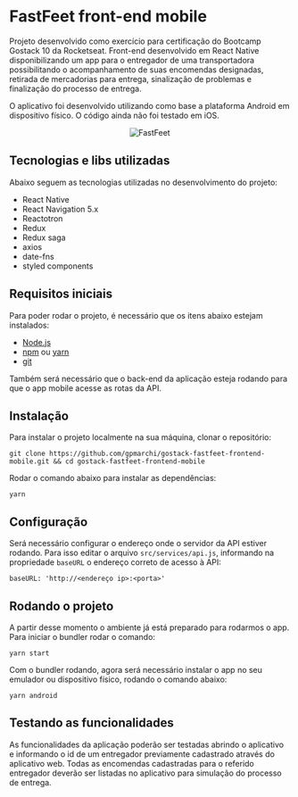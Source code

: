 # FastFeet front-end mobile

Projeto desenvolvido como exercício para certificação do Bootcamp Gostack 10 da Rocketseat. Front-end desenvolvido em React Native disponibilizando um app para o entregador de uma transportadora possibilitando o acompanhamento de suas encomendas designadas, retirada de mercadorias para entrega, sinalização de problemas e finalização do processo de entrega.

O aplicativo foi desenvolvido utilizando como base a plataforma Android em dispositivo físico. O código ainda não foi testado em iOS.

<div align="center">
    <img alt="FastFeet" title="FastFeet" src=".github/fastfeet-mobile.gif" />
</div>

## Tecnologias e libs utilizadas

Abaixo seguem as tecnologias utilizadas no desenvolvimento do projeto:

- React Native
- React Navigation 5.x
- Reactotron
- Redux
- Redux saga
- axios
- date-fns
- styled components

## Requisitos iniciais

Para poder rodar o projeto, é necessário que os itens abaixo estejam instalados:

- [Node.js](https://nodejs.org/en/download/)
- [npm](https://www.npmjs.com/get-npm) ou [yarn](https://classic.yarnpkg.com/en/docs/install/#mac-stable)
- [git](https://git-scm.com/downloads)

Também será necessário que o back-end da aplicação esteja rodando para que o app mobile acesse as rotas da API.

## Instalação

Para instalar o projeto localmente na sua máquina, clonar o repositório:

    git clone https://github.com/gpmarchi/gostack-fastfeet-frontend-mobile.git && cd gostack-fastfeet-frontend-mobile

Rodar o comando abaixo para instalar as dependências:

    yarn

## Configuração

Será necessário configurar o endereço onde o servidor da API estiver rodando. Para isso editar o arquivo `src/services/api.js`, informando na propriedade `baseURL` o endereço correto de acesso à API:

    baseURL: 'http://<endereço ip>:<porta>'

## Rodando o projeto

A partir desse momento o ambiente já está preparado para rodarmos o app. Para iniciar o bundler rodar o comando:

    yarn start

Com o bundler rodando, agora será necessário instalar o app no seu emulador ou dispositivo físico, rodando o comando abaixo:

    yarn android

## Testando as funcionalidades

As funcionalidades da aplicação poderão ser testadas abrindo o aplicativo e informando o id de um entregador previamente cadastrado através do aplicativo web. Todas as encomendas cadastradas para o referido entregador deverão ser listadas no aplicativo para simulação do processo de entrega.
